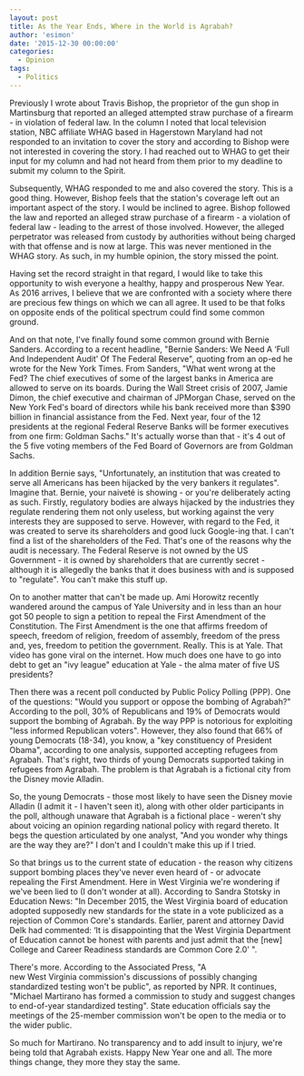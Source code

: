 ```yaml
---
layout: post
title: As the Year Ends, Where in the World is Agrabah?
author: 'esimon'
date: '2015-12-30 00:00:00'
categories:
  - Opinion
tags:
  - Politics
---
```

Previously I wrote about Travis Bishop, the proprietor of the gun shop in Martinsburg that reported an alleged attempted straw purchase of a firearm - in violation of federal law. In the column I noted that local television station, NBC affiliate WHAG based in Hagerstown Maryland had not responded to an invitation to cover the story and according to Bishop were not interested in covering the story. I had reached out to WHAG to get their input for my column and had not heard from them prior to my deadline to submit my column to the Spirit. 

Subsequently, WHAG responded to me and also covered the story. This is a good thing. However, Bishop feels that the station's coverage left out an important aspect of the story. I would be inclined to agree. Bishop followed the law and reported an alleged straw purchase of a firearm - a violation of federal law - leading to the arrest of those involved. However, the alleged perpetrator was released from custody by authorities without being charged with that offense and is now at large. This was never mentioned in the WHAG story. As such, in my humble opinion, the story missed the point. 

Having set the record straight in that regard, I would like to take this opportunity to wish everyone a healthy, happy and prosperous New Year. As 2016 arrives, I believe that we are confronted with a society where there are precious few things on which we can all agree. It used to be that folks on opposite ends of the political spectrum could find some common ground. 

And on that note, I've finally found some common ground with Bernie Sanders. According to a recent headline, "Bernie Sanders: We Need A ‘Full And Independent Audit' Of The Federal Reserve", quoting from an op-ed he wrote for the New York Times. From Sanders, "What went wrong at the Fed? The chief executives of some of the largest banks in America are allowed to serve on its boards. During the Wall Street crisis of 2007, Jamie Dimon, the chief executive and chairman of JPMorgan Chase, served on the New York Fed's board of directors while his bank received more than $390 billion in financial assistance from the Fed. Next year, four of the 12 presidents at the regional Federal Reserve Banks will be former executives from one firm: Goldman Sachs." It's actually worse than that - it's 4 out of the 5 five voting members of the Fed Board of Governors are from Goldman Sachs. 

In addition Bernie says, "Unfortunately, an institution that was created to serve all Americans has been hijacked by the very bankers it regulates". Imagine that. Bernie, your naiveté is showing - or you're deliberately acting as such. Firstly, regulatory bodies are always hijacked by the industries they regulate rendering them not only useless, but working against the very interests they are supposed to serve. However, with regard to the Fed, it was created to serve its shareholders and good luck Google-ing that. I can't find a list of the shareholders of the Fed. That's one of the reasons why the audit is necessary. The Federal Reserve is not owned by the US Government - it is owned by shareholders that are currently secret - although it is allegedly the banks that it does business with and is supposed to "regulate". You can't make this stuff up. 

On to another matter that can't be made up. Ami Horowitz recently wandered around the campus of Yale University and in less than an hour got 50 people to sign a petition to repeal the First Amendment of the Constitution. The First Amendment is the one that affirms freedom of speech, freedom of religion, freedom of assembly, freedom of the press and, yes, freedom to petition the government. Really. This is at Yale. That video has gone viral on the internet. How much does one have to go into debt to get an "ivy league" education at Yale - the alma mater of five US presidents?

Then there was a recent poll conducted by Public Policy Polling (PPP). One of the questions: "Would you support or oppose the bombing of Agrabah?" According to the poll, 30% of Republicans and 19% of Democrats would support the bombing of Agrabah. By the way PPP is notorious for exploiting "less informed Republican voters". However, they also found that 66% of young Democrats (18-34), you know, a "key constituency of President Obama", according to one analysis, supported accepting refugees from Agrabah. That's right, two thirds of young Democrats supported taking in refugees from Agrabah. The problem is that Agrabah is a fictional city from the Disney movie Alladin. 

So, the young Democrats - those most likely to have seen the Disney movie Alladin (I admit it - I haven't seen it), along with other older participants in the poll, although unaware that Agrabah is a fictional place - weren't shy about voicing an opinion regarding national policy with regard thereto. It begs the question articulated by one analyst, "And you wonder why things are the way they are?" I don't and I couldn't make this up if I tried. 

So that brings us to the current state of education - the reason why citizens support bombing places they've never even heard of - or advocate repealing the First Amendment. Here in West Virginia we're wondering if we've been lied to (I don't wonder at all). According to Sandra Stotsky in Education News: "In December 2015, the West Virginia board of education adopted supposedly new standards for the state in a vote publicized as a rejection of Common Core's standards. Earlier, parent and attorney David Delk had commented: ‘It is disappointing that the West Virginia Department of Education cannot be honest with parents and just admit that the [new] College and Career Readiness standards are Common Core 2.0' ". 

There's more. According to the Associated Press, "A new West Virginia commission's discussions of possibly changing standardized testing won't be public", as reported by NPR. It continues, "Michael Martirano has formed a commission to study and suggest changes to end-of-year standardized testing". State education officials say the meetings of the 25-member commission won't be open to the media or to the wider public. 

So much for Martirano. No transparency and to add insult to injury, we're being told that Agrabah exists. Happy New Year one and all. The more things change, they more they stay the same. 

